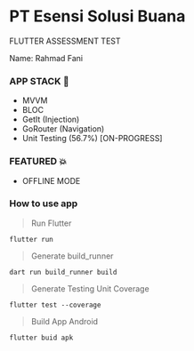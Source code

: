 # PT Esensi Solusi Buana

FLUTTER ASSESSMENT TEST

Name: Rahmad Fani

### APP STACK :dizzy:
- MVVM
- BLOC
- GetIt (Injection)
- GoRouter (Navigation)
- Unit Testing (56.7%) [ON-PROGRESS]

### FEATURED :boom:
- OFFLINE MODE

### How to use app

> Run Flutter
``` terminal
flutter run 
```

> Generate build_runner
``` terminal
dart run build_runner build
```

> Generate Testing Unit Coverage
``` terminal
flutter test --coverage
```


> Build App Android
``` terminal
flutter buid apk
```

